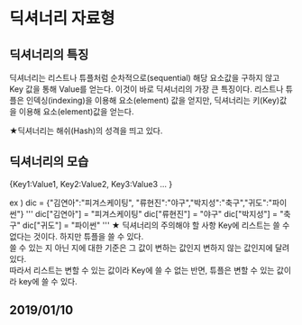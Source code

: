 # 딕셔너리 자료형 

## 딕셔너리의 특징

딕셔너리는 리스트나 튜플처럼 순차적으로(sequential) 해당 요소값을 구하지 않고 Key 값을 통해 Value를 얻는다. 이것이 바로 딕셔너리의 가장 큰 특징이다. 
리스트나 튜플은 인덱싱(indexing)을 이용해 요소(element) 값을 얻지만, 딕셔너리는 키(Key)값을 이용해 요소(element)값을 얻는다. 

★딕셔너리는 해쉬(Hash)의 성격을 띄고 있다. 

## 딕셔너리의 모습
{Key1:Value1, Key2:Value2, Key3:Value3 ... }

ex ) dic = {"김연아":"피겨스케이팅", "류현진":"야구","박지성":"축구","귀도":"파이썬"} 
'''
    dic["김연아"] = "피겨스케이팅"
    dic["류현진"] = "야구"
    dic["박지성"] = "축구"
    dic["귀도"] = "파이썬"
'''
★ 딕셔너리의 주의해야 할 사항
  Key에 리스트는 쓸 수 없다는 것이다. 하지만 튜플을 쓸 수 있다.  
  쓸 수 있는 지 아닌 지에 대한 기준은 그 값이 변하는 값인지 변하지 않는 값인지에 달려 있다.  
  따라서 리스트는 변할 수 있는 값이라 Key에 쓸 수 없는 반면, 튜플은 변할 수 있는 값이라 key에 쓸 수 있다.   
  
  
  ## 2019/01/10
